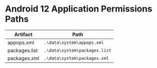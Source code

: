 # Android 12 Application Permissions Paths

| **Artifact**  | **Path**                  |
|---------------|---------------------------|
| appops.xml    | `.\data\system\appops.xml`    |
| packages.list | `.\data\system\packages.list` |
| packages.xml  | `.\data\system\packages.xml`  |
